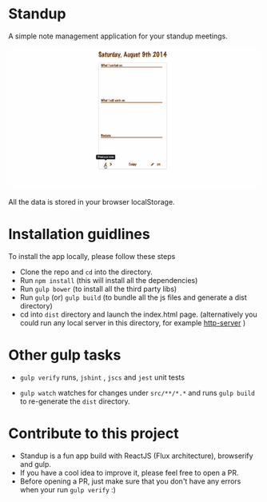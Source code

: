 Standup
=======

A simple note management application for your standup meetings. 

![Standup](https://raw.githubusercontent.com/niki4810/standup/gh-pages/app-icons/standup-app-demo.gif "Standup")

All the data is stored in your browser localStorage. 

# Installation guidlines

To install the app locally, please follow these steps

- Clone the repo and `cd` into the directory.
- Run `npm install` (this will install all the dependencies)
- Run `gulp bower` (to install all the third party libs)
- Run `gulp` (or) `gulp build` (to bundle all the js files and generate a dist directory)
- cd into `dist` directory and launch the index.html page. (alternatively you could run any local server in this directory, for example [http-server](https://www.npmjs.org/package/http-server) )


# Other gulp tasks

- `gulp verify` 
  runs, `jshint` , `jscs` and `jest` unit tests

- `gulp watch`
  watches for changes under `src/**/*.*` and runs `gulp build` to re-generate the `dist` directory.

# Contribute to this project

- Standup is a fun app build with ReactJS (Flux architecture), browserify and gulp. 
- If you have a cool idea to improve it, please feel free to open a PR.
- Before opening a PR, just make sure that you don't have any errors when your run `gulp verify` :)


